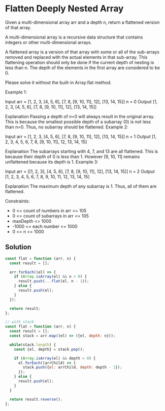 # Flatten Deeply Nested Array

Given a multi-dimensional array arr and a depth n, return a flattened version of that array.

A multi-dimensional array is a recursive data structure that contains integers or other multi-dimensional arrays.

A flattened array is a version of that array with some or all of the sub-arrays removed and replaced with the actual elements in that sub-array. This flattening operation should only be done if the current depth of nesting is less than n. The depth of the elements in the first array are considered to be 0.

Please solve it without the built-in Array.flat method.

Example 1:

Input
arr = [1, 2, 3, [4, 5, 6], [7, 8, [9, 10, 11], 12], [13, 14, 15]]
n = 0
Output
[1, 2, 3, [4, 5, 6], [7, 8, [9, 10, 11], 12], [13, 14, 15]]

Explanation
Passing a depth of n=0 will always result in the original array. This is because the smallest possible depth of a subarray (0) is not less than n=0. Thus, no subarray should be flattened.
Example 2:

Input
arr = [1, 2, 3, [4, 5, 6], [7, 8, [9, 10, 11], 12], [13, 14, 15]]
n = 1
Output
[1, 2, 3, 4, 5, 6, 7, 8, [9, 10, 11], 12, 13, 14, 15]

Explanation
The subarrays starting with 4, 7, and 13 are all flattened. This is because their depth of 0 is less than 1. However [9, 10, 11] remains unflattened because its depth is 1.
Example 3:

Input
arr = [[1, 2, 3], [4, 5, 6], [7, 8, [9, 10, 11], 12], [13, 14, 15]]
n = 2
Output
[1, 2, 3, 4, 5, 6, 7, 8, 9, 10, 11, 12, 13, 14, 15]

Explanation
The maximum depth of any subarray is 1. Thus, all of them are flattened.

Constraints:

- 0 <= count of numbers in arr <= 105
- 0 <= count of subarrays in arr <= 105
- maxDepth <= 1000
- -1000 <= each number <= 1000
- 0 <= n <= 1000

## Solution

```javascript
const flat = function (arr, n) {
  const result = [];

  arr.forEach((el) => {
    if (Array.isArray(el) && n > 0) {
      result.push(...flat(el, n - 1));
    } else {
      result.push(el);
    }
  });

  return result;
};

// with stack
const flat = function (arr, n) {
  const result = [];
  const stack = arr.map((el) => ({el, depth: n}));

  while(stack.length) {
    const {el, depth} = stack.pop();

    if (Array.isArray(el) && depth > 0) {
      el.forEach((arrChild) => {
        stack.push({el: arrChild, depth: depth - 1});
      });
    } else {
      result.push(el);
    }
  }

  return result.reverse();
};
```
